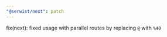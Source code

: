 ```yaml
---
"@serwist/next": patch
---
```


fix(next): fixed usage with parallel routes by replacing `@` with `%40`
